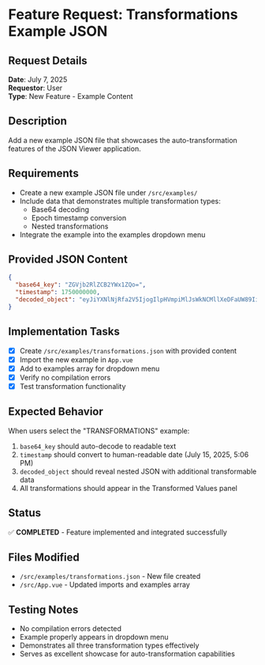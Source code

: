 # Feature Request: Transformations Example JSON

## Request Details
**Date**: July 7, 2025  
**Requestor**: User  
**Type**: New Feature - Example Content

## Description
Add a new example JSON file that showcases the auto-transformation features of the JSON Viewer application.

## Requirements
- Create a new example JSON file under `/src/examples/`
- Include data that demonstrates multiple transformation types:
  - Base64 decoding
  - Epoch timestamp conversion
  - Nested transformations
- Integrate the example into the examples dropdown menu

## Provided JSON Content
```json
{
  "base64_key": "ZGVjb2RlZCB2YWx1ZQo=", 
  "timestamp": 1750000000, 
  "decoded_object": "eyJiYXNlNjRfa2V5IjogIlpHVmpiMlJsWkNCMllXeDFaUW89IiwgInRpbWVzdGFtcCIgOiAxNzUwMDAwMDAwfQo="
}
```

## Implementation Tasks
- [x] Create `/src/examples/transformations.json` with provided content
- [x] Import the new example in `App.vue`
- [x] Add to examples array for dropdown menu
- [x] Verify no compilation errors
- [x] Test transformation functionality

## Expected Behavior
When users select the "TRANSFORMATIONS" example:
1. `base64_key` should auto-decode to readable text
2. `timestamp` should convert to human-readable date (July 15, 2025, 5:06 PM)
3. `decoded_object` should reveal nested JSON with additional transformable data
4. All transformations should appear in the Transformed Values panel

## Status
✅ **COMPLETED** - Feature implemented and integrated successfully

## Files Modified
- `/src/examples/transformations.json` - New file created
- `/src/App.vue` - Updated imports and examples array

## Testing Notes
- No compilation errors detected
- Example properly appears in dropdown menu
- Demonstrates all three transformation types effectively
- Serves as excellent showcase for auto-transformation capabilities
